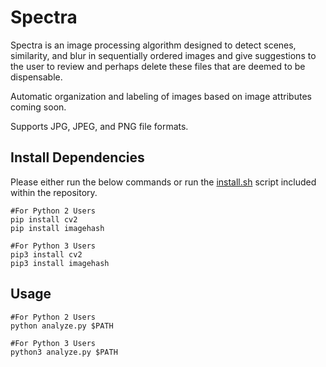 # Spectra
Spectra is an image processing algorithm designed to detect scenes, similarity, and blur in sequentially ordered images and give suggestions to the user to review and perhaps delete these files that are deemed to be dispensable.

Automatic organization and labeling of images based on image attributes coming soon.

Supports JPG, JPEG, and PNG file formats.

## Install Dependencies

Please either run the below commands or run the [install.sh](https://github.com/nalinahuja22/spectra/blob/master/install.sh) script included within the repository.

```
#For Python 2 Users
pip install cv2
pip install imagehash

#For Python 3 Users
pip3 install cv2
pip3 install imagehash
```

## Usage
```
#For Python 2 Users
python analyze.py $PATH

#For Python 3 Users
python3 analyze.py $PATH
```
